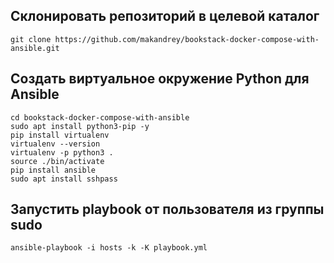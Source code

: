 ## Склонировать репозиторий в целевой каталог
```
git clone https://github.com/makandrey/bookstack-docker-compose-with-ansible.git
```
## Создать виртуальное окружение Python для Ansible
```
cd bookstack-docker-compose-with-ansible
sudo apt install python3-pip -y
pip install virtualenv
virtualenv --version
virtualenv -p python3 .
source ./bin/activate
pip install ansible
sudo apt install sshpass
```
## Запустить playbook от пользователя из группы sudo
```
ansible-playbook -i hosts -k -K playbook.yml 
```